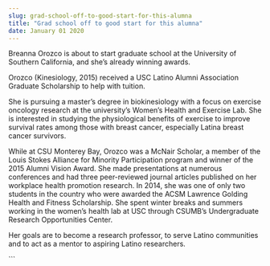 ```yaml
---
slug: grad-school-off-to-good-start-for-this-alumna
title: "Grad school off to good start for this alumna"
date: January 01 2020
---
```


 
<p>
  Breanna Orozco is about to start graduate school at the University of Southern
  California, and she’s already winning awards.
</p>
<p>
  Orozco &#40;Kinesiology, 2015&#41; received a USC Latino Alumni Association
  Graduate Scholarship to help with tuition.
</p>
<p>
  She is pursuing a master’s degree in biokinesiology with a focus on exercise
  oncology research at the university’s Women’s Health and Exercise Lab. She is
  interested in studying the physiological benefits of exercise to improve
  survival rates among those with breast cancer, especially Latina breast cancer
  survivors.
</p>
<p>
  While at CSU Monterey Bay, Orozco was a McNair Scholar, a member of the Louis
  Stokes Alliance for Minority Participation program and winner of the 2015
  Alumni Vision Award. She made presentations at numerous conferences and had
  three peer&#45;reviewed journal articles published on her workplace health
  promotion research. In 2014, she was one of only two students in the country
  who were awarded the ACSM Lawrence Golding Health and Fitness Scholarship. She
  spent winter breaks and summers working in the women’s health lab at USC
  through CSUMB’s Undergraduate Research Opportunities Center.
</p>
<p>
  Her goals are to become a research professor, to serve Latino communities and
  to act as a mentor to aspiring Latino researchers.
</p>
```
